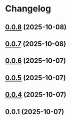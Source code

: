 # Changelog

## [0.0.8](https://github.com/EthanShoeDev/fressh/compare/@fressh/react-native-xtermjs-webview-v0.0.7...${npm.name}-v0.0.8) (2025-10-08)

## [0.0.7](https://github.com/EthanShoeDev/fressh/compare/@fressh/react-native-xtermjs-webview-v0.0.6...${npm.name}-v0.0.7) (2025-10-08)

## [0.0.6](https://github.com/EthanShoeDev/fressh/compare/@fressh/react-native-xtermjs-webview-v0.0.5...${npm.name}-v0.0.6) (2025-10-07)

## [0.0.5](https://github.com/EthanShoeDev/fressh/compare/@fressh/react-native-xtermjs-webview-v0.0.4...${npm.name}-v0.0.5) (2025-10-07)

## [0.0.4](https://github.com/EthanShoeDev/fressh/compare/@fressh/react-native-xtermjs-webview-v0.0.1...${npm.name}-v0.0.4) (2025-10-07)

## 0.0.1 (2025-10-07)
